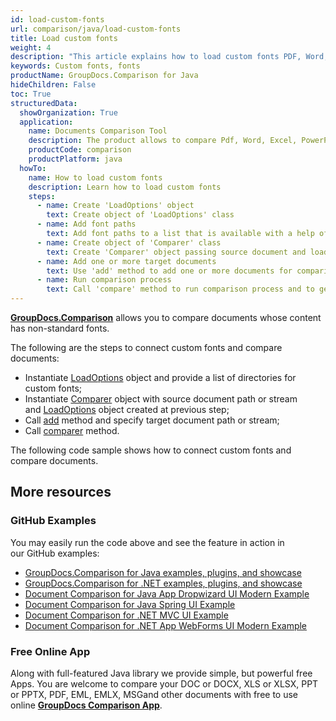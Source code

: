 ```yaml
---
id: load-custom-fonts
url: comparison/java/load-custom-fonts
title: Load custom fonts
weight: 4
description: "This article explains how to load custom fonts PDF, Word, Excel, PowerPoint documents when using GroupDocs.Comparison for Java."
keywords: Custom fonts, fonts
productName: GroupDocs.Comparison for Java
hideChildren: False
toc: True
structuredData:
  showOrganization: True
  application:
    name: Documents Comparison Tool
    description: The product allows to compare Pdf, Word, Excel, PowerPoint, AutoCad, Image, Code and much more file formats. Comparison API also supports accepting or rejecting changes, extracting document information and generating comparison report
    productCode: comparison
    productPlatform: java
  howTo:
    name: How to load custom fonts
    description: Learn how to load custom fonts
    steps:
      - name: Create 'LoadOptions' object
        text: Create object of 'LoadOptions' class
      - name: Add font paths
        text: Add font paths to a list that is available with a help of 'getFontDirectories()' method
      - name: Create object of 'Comparer' class
        text: Create 'Comparer' object passing source document and load options with font paths as a constructor arguments
      - name: Add one or more target documents
        text: Use 'add' method to add one or more documents for comparing
      - name: Run comparison process
        text: Call 'compare' method to run comparison process and to get path of the result document
---
```


[**GroupDocs.Comparison**](https://products.groupdocs.com/comparison/java) allows you to compare documents whose content has non-standard fonts.

The following are the steps to connect custom fonts and compare documents:

- Instantiate [LoadOptions](https://apireference.groupdocs.com/comparison/java/com.groupdocs.comparison.options.load/LoadOptions) object and provide a list of directories for custom fonts;
- Instantiate [Comparer](https://apireference.groupdocs.com/comparison/java/com.groupdocs.comparison/Comparer) object with source document path or stream and [LoadOptions](https://apireference.groupdocs.com/comparison/java/com.groupdocs.comparison.options.load/LoadOptions) object created at previous step;
- Call [add](<https://apireference.groupdocs.com/comparison/java/com.groupdocs.comparison/Comparer#add(java.lang.String,%20com.groupdocs.comparison.options.load.LoadOptions)>) method and specify target document path or stream;
- Call [comparer](<https://apireference.groupdocs.com/comparison/java/com.groupdocs.comparison/Comparer#compare(java.io.OutputStream)>) method.

The following code sample shows how to connect custom fonts and compare documents.

<script src="https://gist.github.com/groupdocs-comparison-gists/426fbb1a2e2ad8130ec02e21d04ef718.js"></script>

## More resources

### GitHub Examples

You may easily run the code above and see the feature in action in our GitHub examples:

- [GroupDocs.Comparison for Java examples, plugins, and showcase](https://github.com/groupdocs-comparison/GroupDocs.Comparison-for-Java)
- [GroupDocs.Comparison for .NET examples, plugins, and showcase](https://github.com/groupdocs-comparison/GroupDocs.Comparison-for-.NET)
- [Document Comparison for Java App Dropwizard UI Modern Example](https://github.com/groupdocs-comparison/GroupDocs.Comparison-for-Java-Dropwizard)
- [Document Comparison for Java Spring UI Example](https://github.com/groupdocs-comparison/GroupDocs.Comparison-for-Java-Spring)
- [Document Comparison for .NET MVC UI Example](https://github.com/groupdocs-comparison/GroupDocs.Comparison-for-.NET-MVC)
- [Document Comparison for .NET App WebForms UI Modern Example](https://github.com/groupdocs-comparison/GroupDocs.Comparison-for-.NET-WebForms)

### Free Online App

Along with full-featured Java library we provide simple, but powerful free Apps.
You are welcome to compare your DOC or DOCX, XLS or XLSX, PPT or PPTX, PDF, EML, EMLX, MSGand other documents with free to use online **[GroupDocs Comparison App](https://products.groupdocs.app/comparison)**.
